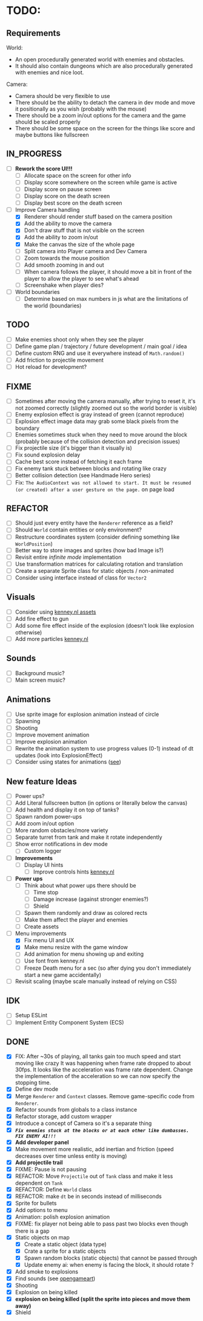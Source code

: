 # TODO:

## Requirements

World:
- An open procedurally generated world with enemies and obstacles.
- It should also contain dungeons which are also procedurally generated with enemies and nice loot.

Camera:
- Camera should be very flexible to use
- There should be the ability to detach the camera in dev mode and move it positionally as you wish (probably with the mouse)
- There should be a zoom in/out options for the camera and the game should be scaled properly
- There should be some space on the screen for the things like score and maybe buttons like fullscreen


## IN_PROGRESS
- [ ] **Rework the score UI!!!**
    - [ ] Allocate space on the screen for other info
    - [ ] Display score somewhere on the screen while game is active
    - [ ] Display score on pause screen
    - [ ] Display score on the death screen
    - [ ] Display best score on the death screen
- [ ] Improve Camera handling
    - [x] Renderer should render stuff based on the camera position
    - [x] Add the ability to move the camera
    - [x] Don't draw stuff that is not visible on the screen
    - [x] Add the ability to zoom in/out
    - [x] Make the canvas the size of the whole page
    - [ ] Split camera into Player camera and Dev Camera
    - [ ] Zoom towards the mouse position
    - [ ] Add smooth zooming in and out
    - [ ] When camera follows the player, it should move a bit in front of the player to allow the player to see what's ahead
    - [ ] Screenshake when player dies?
- [ ] World boundaries
    - [ ] Determine based on max numbers in js what are the limitations of the world (boundaries)

## TODO
- [ ] Make enemies shoot only when they see the player
- [ ] Define game plan / trajectory / future development / main goal / idea
- [ ] Define custom RNG and use it everywhere instead of `Math.random()`
- [ ] Add friction to projectile movement
- [ ] Hot reload for development?

## FIXME
- [ ] Sometimes after moving the camera manually, after trying to reset it, it's not zoomed correctly (slightly zoomed out so the world border is visible)
- [ ] Enemy explosion effect is gray instead of green (cannot reproduce)
- [ ] Explosion effect image data may grab some black pixels from the boundary
- [ ] Enemies sometimes stuck when they need to move around the block (probably because of the collision detection and precision issues)
- [ ] Fix projectile size (it's bigger than it visually is)
- [ ] Fix sound explosion delay
- [ ] Cache best score instead of fetching it each frame
- [ ] Fix enemy tank stuck between blocks and rotating like crazy
- [ ] Better collision detection (see Handmade Hero series)
- [ ] Fix: `The AudioContext was not allowed to start. It must be resumed (or created) after a user gesture on the page.` on page load

## REFACTOR
- [ ] Should just every entity have the `Renderer` reference as a field?
- [ ] Should `World` contain entities or only environment?
- [ ] Restructure coordinates system (consider defining something like `WorldPosition`)
- [ ] Better way to store images and sprites (how bad Image is?)
- [ ] Revisit entire *infinite mode* implementation
- [ ] Use transformation matrices for calculating rotation and translation
- [ ] Create a separate Sprite class for static objects / non-animated
- [ ] Consider using interface instead of class for `Vector2`

## Visuals
- [ ] Consider using [kenney.nl assets](https://kenney.nl/assets/top-down-tanks-redux)
- [ ] Add fire effect to gun
- [ ] Add some fire effect inside of the explosion (doesn't look like explosion otherwise)
- [ ] Add more particles [kenney.nl](https://kenney.nl/assets/particle-pack)

## Sounds
- [ ] Background music?
- [ ] Main screen music?

## Animations
- [ ] Use sprite image for explosion animation instead of circle
- [ ] Spawning
- [ ] Shooting
- [ ] Improve movement animation
- [ ] Improve explosion animation
- [ ] Rewrite the animation system to use progress values (0-1) instead of dt updates (look into ExplosionEffect)
- [ ] Consider using states for animations ([see](https://www.youtube.com/watch?v=e3LGFrHqqiI))

## New feature Ideas
- [ ] Power ups?
- [ ] Add Literal fullscreen button (in options or literally below the canvas)
- [ ] Add health and display it on top of tanks?
- [ ] Spawn random power-ups
- [ ] Add zoom in/out option
- [ ] More random obstacles/more variety
- [ ] Separate turret from tank and make it rotate independently
- [ ] Show error notifications in dev mode
    - [ ] Custom logger
- [ ] **Improvements**
    - [ ] Display UI hints
        - [ ] Improve controls hints [kenney.nl](https://kenney.nl/assets/input-prompts)
- [ ] **Power ups**
    - [ ] Think about what power ups there should be
        - [ ] Time stop
        - [ ] Damage increase (against stronger enemies?)
        - [ ] Shield
    - [ ] Spawn them randomly and draw as colored rects
    - [ ] Make them affect the player and enemies
    - [ ] Create assets
- [ ] Menu improvements
    - [x] Fix menu UI and UX
    - [x] Make menu resize with the game window
    - [ ] Add animation for menu showing up and exiting
    - [ ] Use font from kenney.nl
    - [ ] Freeze Death menu for a sec (so after dying you don't immediately start a new game accidentally)
- [ ] Revisit scaling (maybe scale manually instead of relying on CSS)

## IDK
- [ ] Setup ESLint
- [ ] Implement Entity Component System (ECS)

## DONE
- [x] FIX: After ~30s of playing, all tanks gain too much speed and start moving like crazy
      It was happening when frame rate dropped to about 30fps. It looks like the acceleration was frame rate dependent. Change the implementation of the acceleration so we can now specify the stopping time.
- [x] Define dev mode
- [x] Merge `Renderer` and `Context` classes. Remove game-specific code from `Renderer`.
- [x] Refactor sounds from globals to a class instance
- [x] Refactor storage, add custom wrapper
- [x] Introduce a concept of Camera so it's a separate thing
- [x] ***`Fix enemies stuck at the blocks or at each other like dumbasses. FIX ENEMY AI!!!`***
- [x] **Add developer panel**
- [x] Make movement more realistic, add inertian and friction (speed decreases over time unless entity is moving)
- [x] **Add projectile trail**
- [x] FIXME: Pause is not pausing
- [x] REFACTOR: Move `Projectile` out of `Tank` class and make it less dependent on `Tank`
- [x] REFACTOR: Define `World` class
- [x] REFACTOR: make `dt` be in seconds instead of milliseconds
- [x] Sprite for bullets
- [x] Add options to menu
- [x] Animation: polish explosion animation
- [x] FIXME: fix player not being able to pass past two blocks even though there is a gap
- [x] Static objects on map
    - [x] Create a static object (data type)
    - [x] Crate a sprite for a static objects
    - [x] Spawn random blocks (static objects) that cannot be passed through
    - [x] Update enemy ai: when enemy is facing the block, it should rotate ?
- [x] Add smoke to explosions
- [x] Find sounds (see [opengameart](https://opengameart.org/art-search-advanced?keys=&field_art_type_tid%5B%5D=12&sort_by=count&sort_order=DESC))
- [x] Shooting
- [x] Explosion on being killed
- [x] **explosion on being killed (split the sprite into pieces and move them away)**
- [x] Shield
